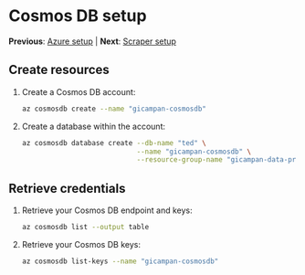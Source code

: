 # Cosmos DB setup

**Previous**: [Azure setup](01-azure.md) | **Next**: [Scraper setup](03-scraper.md)

## Create resources

1. Create a Cosmos DB account:
   ```bash
   az cosmosdb create --name "gicampan-cosmosdb"
   ```
1. Create a database within the account:
   ```bash
   az cosmosdb database create --db-name "ted" \
                               --name "gicampan-cosmosdb" \
                               --resource-group-name "gicampan-data-prod"
   ```

## Retrieve credentials

1. Retrieve your Cosmos DB endpoint and keys:
   ```bash
   az cosmosdb list --output table
   ```
1. Retrieve your Cosmos DB keys:
   ```bash
   az cosmosdb list-keys --name "gicampan-cosmosdb"
   ```
